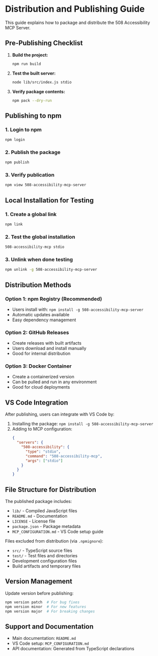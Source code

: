 # Distribution and Publishing Guide

This guide explains how to package and distribute the 508 Accessibility MCP Server.

## Pre-Publishing Checklist

1. **Build the project:**
   ```bash
   npm run build
   ```

2. **Test the built server:**
   ```bash
   node lib/src/index.js stdio
   ```

3. **Verify package contents:**
   ```bash
   npm pack --dry-run
   ```

## Publishing to npm

### 1. Login to npm
```bash
npm login
```

### 2. Publish the package
```bash
npm publish
```

### 3. Verify publication
```bash
npm view 508-accessibility-mcp-server
```

## Local Installation for Testing

### 1. Create a global link
```bash
npm link
```

### 2. Test the global installation
```bash
508-accessibility-mcp stdio
```

### 3. Unlink when done testing
```bash
npm unlink -g 508-accessibility-mcp-server
```

## Distribution Methods

### Option 1: npm Registry (Recommended)
- Users install with: `npm install -g 508-accessibility-mcp-server`
- Automatic updates available
- Easy dependency management

### Option 2: GitHub Releases
- Create releases with built artifacts
- Users download and install manually
- Good for internal distribution

### Option 3: Docker Container
- Create a containerized version
- Can be pulled and run in any environment
- Good for cloud deployments

## VS Code Integration

After publishing, users can integrate with VS Code by:

1. Installing the package: `npm install -g 508-accessibility-mcp-server`
2. Adding to MCP configuration:
   ```json
   {
     "servers": {
       "508-accessibility": {
         "type": "stdio",
         "command": "508-accessibility-mcp",
         "args": ["stdio"]
       }
     }
   }
   ```

## File Structure for Distribution

The published package includes:
- `lib/` - Compiled JavaScript files
- `README.md` - Documentation
- `LICENSE` - License file
- `package.json` - Package metadata
- `MCP_CONFIGURATION.md` - VS Code setup guide

Files excluded from distribution (via `.npmignore`):
- `src/` - TypeScript source files
- `test/` - Test files and directories
- Development configuration files
- Build artifacts and temporary files

## Version Management

Update version before publishing:
```bash
npm version patch  # For bug fixes
npm version minor  # For new features
npm version major  # For breaking changes
```

## Support and Documentation

- Main documentation: `README.md`
- VS Code setup: `MCP_CONFIGURATION.md`
- API documentation: Generated from TypeScript declarations